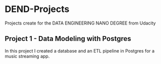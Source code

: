 # DEND-Projects
Projects create for the DATA ENGINEERING NANO DEGREE from Udacity

## Project 1 - Data Modeling with Postgres
In this project I created a database and an ETL pipeline in Postgres for a music streaming app.
